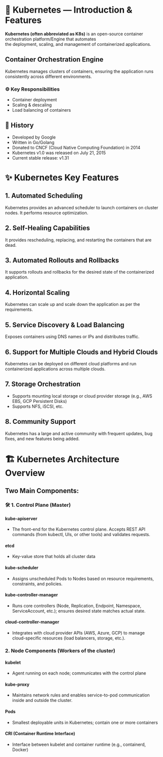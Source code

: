 # 🚀 Kubernetes — Introduction & Features

**Kubernetes (often abbreviated as K8s)** is an open-source container orchestration platform/Engine that automates  
the deployment, scaling, and management of containerized applications.

## Container Orchestration Engine
Kubernetes manages clusters of containers, ensuring the application runs consistently across different environments.

### ⚙️ Key Responsibilities
- Container deployment  
- Scaling & descaling  
- Load balancing of containers  

## 📜 History
- Developed by Google  
- Written in Go/Golang  
- Donated to CNCF (Cloud Native Computing Foundation) in 2014  
- Kubernetes v1.0 was released on July 21, 2015  
- Current stable release: v1.31  

# ✨ Kubernetes Key Features

## 1. Automated Scheduling
Kubernetes provides an advanced scheduler to launch containers on cluster nodes. It performs resource optimization.

## 2. Self-Healing Capabilities
It provides rescheduling, replacing, and restarting the containers that are dead.

## 3. Automated Rollouts and Rollbacks
It supports rollouts and rollbacks for the desired state of the containerized application.

## 4. Horizontal Scaling
Kubernetes can scale up and scale down the application as per the requirements.

## 5. Service Discovery & Load Balancing
Exposes containers using DNS names or IPs and distributes traffic.

## 6. Support for Multiple Clouds and Hybrid Clouds
Kubernetes can be deployed on different cloud platforms and run containerized applications across multiple clouds.

## 7. Storage Orchestration
- Supports mounting local storage or cloud provider storage (e.g., AWS EBS, GCP Persistent Disks)  
- Supports NFS, iSCSI, etc.

## 8. Community Support
Kubernetes has a large and active community with frequent updates, bug fixes, and new features being added.

# 🏗️ Kubernetes Architecture Overview

## Two Main Components:

### 🛠️ 1. Control Plane (Master)

#### kube-apiserver
- The front-end for the Kubernetes control plane. Accepts REST API commands (from kubectl, UIs, or other tools) and validates requests.

#### etcd
- Key-value store that holds all cluster data

#### kube-scheduler
- Assigns unscheduled Pods to Nodes based on resource requirements, constraints, and policies.

#### kube-controller-manager
- Runs core controllers (Node, Replication, Endpoint, Namespace, ServiceAccount, etc.); ensures desired state matches actual state.

#### cloud-controller-manager
- Integrates with cloud provider APIs (AWS, Azure, GCP) to manage cloud-specific resources (load balancers, storage, etc.).

### 2. Node Components (Workers of the cluster)

#### kubelet
- Agent running on each node; communicates with the control plane

#### kube-proxy
- Maintains network rules and enables service-to-pod communication inside and outside the cluster.

#### Pods
- Smallest deployable units in Kubernetes; contain one or more containers

#### CRI (Container Runtime Interface)
- Interface between kubelet and container runtime (e.g., containerd, Docker)

